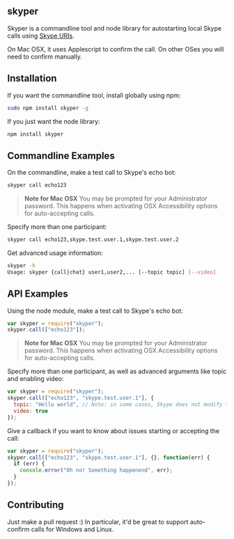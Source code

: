 ## skyper

Skyper is a commandline tool and node library for autostarting local Skype
calls using [Skype URIs](https://dev.skype.com/skype-uri/uri-main).

On Mac OSX, it uses Applescript to confirm the call. On other OSes
you will need to confirm manually.

## Installation

If you want the commandline tool, install globally using npm:

```bash
sudo npm install skyper -g
```

If you just want the node library:

```bash
npm install skyper
```

## Commandline Examples

On the commandline, make a test call to Skype's echo bot:

```bash
skyper call echo123
```

> **Note for Mac OSX**
> You may be prompted for your Administrator password. This happens when
> activating OSX Accessibility options for auto-accepting calls.

Specify more than one participant:

```bash
skyper call echo123,skype.test.user.1,skype.test.user.2
```

Get advanced usage information:

```bash
skyper -h
Usage: skyper {call|chat} user1,user2,... [--topic topic] [--video]
```

## API Examples

Using the node module, make a test call to Skype's echo bot:

```javascript
var skyper = require("skyper");
skyper.call(["echo123"]);
```

> **Note for Mac OSX**
> You may be prompted for your Administrator password. This happens when
> activating OSX Accessibility options for auto-accepting calls.

Specify more than one participant, as well as advanced arguments like
topic and enabling video:

```javascript
var skyper = require("skyper");
skyper.call(["echo123", "skype.test.user.1"], {
  topic: "Hello world", // Note: in some cases, Skype does not modify the topic.
  video: true
});
```

Give a callback if you want to know about issues starting or accepting the call:

```javascript
var skyper = require("skyper");
skyper.call(["echo123", "skype.test.user.1"], {}, function(err) {
  if (err) {
    console.error("Oh no! Something happenend", err);
  }
});
```

## Contributing

Just make a pull request :) In particular, it'd be great to support auto-confirm
calls for Windows and Linux.
